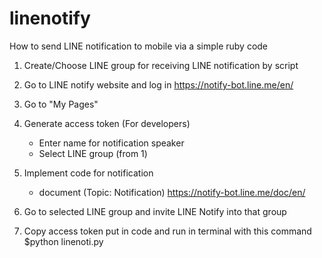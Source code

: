 # linenotify
How to send LINE notification to mobile via a simple ruby code

1. Create/Choose LINE group for receiving LINE notification by script

2. Go to LINE notify website and log in
https://notify-bot.line.me/en/

3. Go to "My Pages"

4. Generate access token (For developers)
   - Enter name for notification speaker
   - Select LINE group (from 1)

5. Implement code for notification
   - document (Topic: Notification) https://notify-bot.line.me/doc/en/

6. Go to selected LINE group and invite LINE Notify into that group

7. Copy access token put in code and run in terminal with this command
   $python linenoti.py   

